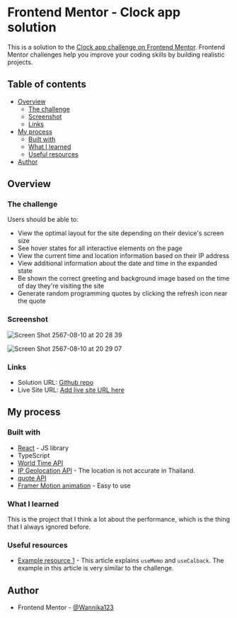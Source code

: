 # Frontend Mentor - Clock app solution

This is a solution to the [Clock app challenge on Frontend Mentor](https://www.frontendmentor.io/challenges/clock-app-LMFaxFwrM). Frontend Mentor challenges help you improve your coding skills by building realistic projects. 

## Table of contents

- [Overview](#overview)
  - [The challenge](#the-challenge)
  - [Screenshot](#screenshot)
  - [Links](#links)
- [My process](#my-process)
  - [Built with](#built-with)
  - [What I learned](#what-i-learned)
  - [Useful resources](#useful-resources)
- [Author](#author)

## Overview

### The challenge

Users should be able to:

- View the optimal layout for the site depending on their device's screen size
- See hover states for all interactive elements on the page
- View the current time and location information based on their IP address
- View additional information about the date and time in the expanded state
- Be shown the correct greeting and background image based on the time of day they're visiting the site
- Generate random programming quotes by clicking the refresh icon near the quote

### Screenshot

![Screen Shot 2567-08-10 at 20 28 39](https://github.com/user-attachments/assets/41ebec48-2968-43a9-b404-1456552374e7)

![Screen Shot 2567-08-10 at 20 29 07](https://github.com/user-attachments/assets/ef8a4286-e1e2-4bf4-89e8-4dbb0754d59c)

### Links

- Solution URL: [Github repo](https://github.com/Wannika123/fem-clock)
- Live Site URL: [Add live site URL here](https://your-live-site-url.com)

## My process

### Built with

- [React](https://reactjs.org/) - JS library
- TypeScript
- [World Time API](http://worldtimeapi.org/)
- [IP Geolocation API](https://freegeoip.app/) - The location is not accurate in Thailand.
- [quote API](https://github.com/lukePeavey/quotable)
- [Framer Motion animation](https://www.framer.com/motion/) - Easy to use

### What I learned

This is the project that I think a lot about the performance, which is the thing that I always ignored before. 

### Useful resources

- [Example resource 1](https://www.joshwcomeau.com/react/usememo-and-usecallback/) - This article explains `useMemo` and `useCalback`. The example in this article is very similar to the challenge.

## Author

- Frontend Mentor - [@Wannika123](https://www.frontendmentor.io/profile/Wannika123)
